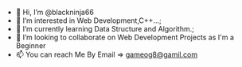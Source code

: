 - 👋 Hi, I’m @blackninja66
- 👀 I’m interested in Web Development,C++...; 
- 🌱 I’m currently learning Data Structure and Algorithm.;
- 💞️ I’m looking to collaborate on Web Development Projects as I'm a Beginner
- 📫 You can reach Me By Email => gameog8@gamil.com

<!---
JUST A BEGINNER FOR NOW.
--->

